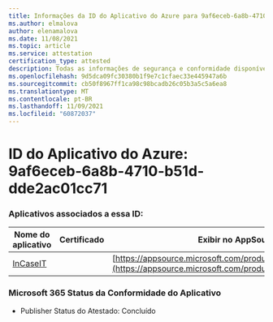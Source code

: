 ```yaml
---
title: Informações da ID do Aplicativo do Azure para 9af6eceb-6a8b-4710-b51d-dde2ac01cc71
ms.author: elmalova
author: elenamalova
ms.date: 11/08/2021
ms.topic: article
ms.service: attestation
certification_type: attested
description: Todas as informações de segurança e conformidade disponíveis para 9af6eceb-6a8b-4710-b51d-dde2ac01cc71.
ms.openlocfilehash: 9d5dca09fc30380b1f9e7c1cfaec33e445947a6b
ms.sourcegitcommit: cb50f8967ff1ca98c98bcadb26c05b3a5c5a6ea8
ms.translationtype: MT
ms.contentlocale: pt-BR
ms.lasthandoff: 11/09/2021
ms.locfileid: "60872037"
---
```

# <a name="azure-app-id-9af6eceb-6a8b-4710-b51d-dde2ac01cc71"></a>ID do Aplicativo do Azure: 9af6eceb-6a8b-4710-b51d-dde2ac01cc71


### <a name="apps-associated-with-this-id"></a>Aplicativos associados a essa ID:
| **Nome do aplicativo** | **Certificado** | **Exibir no AppSource** |
|--------------|---------------|-----------------------|
| [InCaseIT](https://docs.microsoft.com/microsoft-365-app-certification/forward/WA200003265) |  | [https://appsource.microsoft.com/product/office/WA200003265](https://appsource.microsoft.com/product/office/WA200003265) |

### <a name="microsoft-365-app-compliance-status"></a>Microsoft 365 Status da Conformidade do Aplicativo
- Publisher Status do Atestado: Concluído
